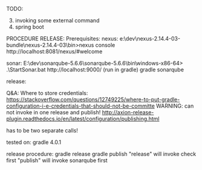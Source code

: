 TODO:

3. invoking some external command
4. spring boot

PROCEDURE RELEASE:
Prerequisites:
nexus: 
	e:\dev\nexus-2.14.4-03-bundle\nexus-2.14.4-03\bin>nexus console
	http://localhost:8081/nexus/#welcome
	
sonar: 
	E:\dev\sonarqube-5.6.6\sonarqube-5.6.6\bin\windows-x86-64> .\StartSonar.bat
	http://localhost:9000/
	(run in gradle) gradle sonarqube
	

release:
	
Q&A:
Where to store credentials: https://stackoverflow.com/questions/12749225/where-to-put-gradle-configuration-i-e-credentials-that-should-not-be-committe
WARNING: can not invoke in one release and publish!
http://axion-release-plugin.readthedocs.io/en/latest/configuration/publishing.html

has to be two separate calls!	

tested on:
gradle 4.0.1


release procedure:
gradle release
gradle publish
"release" will invoke check first
"publish" will invoke sonarqube first
